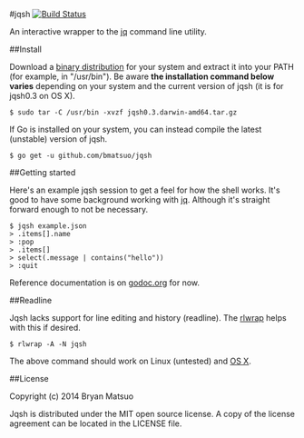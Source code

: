 #jqsh [![Build Status](https://travis-ci.org/bmatsuo/jqsh.svg?branch=master)](https://travis-ci.org/bmatsuo/jqsh)

An interactive wrapper to the [jq](http://stedolan.github.io/jq/) command line utility.

##Install

Download a [binary distribution](https://github.com/bmatsuo/jqsh/releases) for
your system  and extract it into your PATH (for example, in "/usr/bin").  Be
aware **the installation command below varies** depending on your system and
the current version of jqsh (it is for jqsh0.3 on OS X).

    $ sudo tar -C /usr/bin -xvzf jqsh0.3.darwin-amd64.tar.gz

If Go is installed on your system, you can instead compile the latest
(unstable) version of jqsh.

    $ go get -u github.com/bmatsuo/jqsh

##Getting started

Here's an example jqsh session to get a feel for how the shell works.  It's
good to have some background working with
[jq](http://stedolan.github.io/jq/manual/).  Although it's straight forward
enough to not be necessary.

    $ jqsh example.json
    > .items[].name
    > :pop
    > .items[]
    > select(.message | contains("hello"))
    > :quit

Reference documentation is on
[godoc.org](http://godoc.org/github.com/bmatsuo/jqsh) for now.

##Readline

Jqsh lacks support for line editing and history (readline).  The
[rlwrap](http://utopia.knoware.nl/~hlub/rlwrap/#rlwrap) helps with this if
desired.

    $ rlwrap -A -N jqsh

The above command should work on Linux (untested) and [OS
X](https://github.com/bmatsuo/jqsh/issues/3#issuecomment-47522319).

##License

Copyright (c) 2014 Bryan Matsuo

Jqsh is distributed under the MIT open source license.  A copy of the license
agreement can be located in the LICENSE file.
